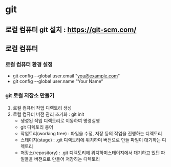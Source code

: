 # git 
## 로컬 컴퓨터 git 설치 : https://git-scm.com/
## 로컬 컴퓨터 
### 로컬 컴퓨터 환경 설정
+ git config --global user.email "you@example.com"
+ git config --global user.name "Your Name“
### git 로컬 저장소 만들기 
1. 로컬 컴퓨터 작업 디렉토리 생성 
2. 로컬 컴퓨터 버전 관리 초기화 : git init
   + 생성된 작업 디렉토리로 이동하여 명령실행
   + git 디렉토리 용어
    - 작업트리(working tree) : 파일을 수정, 저장 등의 작업을 진행하는 디렉토리
    - 스테이지(stage) : .git 디렉토리에 위치하며 버전으로 만들 파일이 대기하는 디렉토리
    - 저장소(repository) : .git 디렉토리에 위치하며스테이지에서 대기하고 있던 파일들을 버전으로 만들어 저장하는 디렉토리
